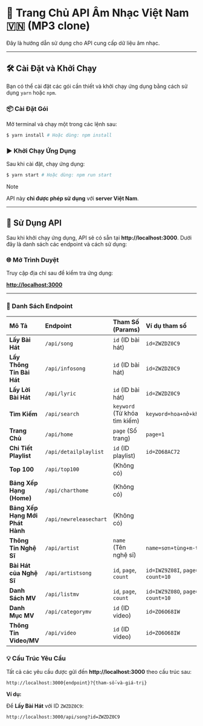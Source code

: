 # 🎵 Trang Chủ API Âm Nhạc Việt Nam 🇻🇳 (MP3 clone)

Đây là hướng dẫn sử dụng cho API cung cấp dữ liệu âm nhạc.

-----

## 🛠️ Cài Đặt và Khởi Chạy

Bạn có thể cài đặt các gói cần thiết và khởi chạy ứng dụng bằng cách sử dụng `yarn` hoặc `npm`.

### 📦 Cài Đặt Gói

Mở terminal và chạy một trong các lệnh sau:

```bash
$ yarn install # Hoặc dùng: npm install
```

### ▶️ Khởi Chạy Ứng Dụng

Sau khi cài đặt, chạy ứng dụng:

```bash
$ yarn start # Hoặc dùng: npm run start
```

> [!NOTE] 
> API này **chỉ được phép sử dụng** với **server Việt Nam**.

-----

## 🚀 Sử Dụng API

Sau khi khởi chạy ứng dụng, API sẽ có sẵn tại **http://localhost:3000**. Dưới đây là danh sách các endpoint và cách sử dụng:

### 🌐 Mở Trình Duyệt

Truy cập địa chỉ sau để kiểm tra ứng dụng:

**[http://localhost:3000](http://localhost:3000)**

-----

### 📝 Danh Sách Endpoint

| Mô Tả | Endpoint | Tham Số (Params) | Ví dụ tham số |
| :--- | :--- | :--- | :--- |
| **Lấy Bài Hát** | `/api/song` | `id` (ID bài hát) | `id=ZWZDZ0C9` |
| **Lấy Thông Tin Bài Hát** | `/api/infosong` | `id` (ID bài hát) | `id=ZWZDZ0C9` |
| **Lấy Lời Bài Hát** | `/api/lyric` | `id` (ID bài hát) | `id=ZWZDZ0C9` |
| **Tìm Kiếm** | `/api/search` | `keyword` (Từ khóa tìm kiếm) | `keyword=hoa+nở+không+màu` |
| **Trang Chủ** | `/api/home` | `page` (Số trang) | `page=1` |
| **Chi Tiết Playlist** | `/api/detailplaylist` | `id` (ID playlist) | `id=ZO68AC72` |
| **Top 100** | `/api/top100` | (Không có) | |
| **Bảng Xếp Hạng (Home)** | `/api/charthome` | (Không có) | |
| **Bảng Xếp Hạng Mới Phát Hành** | `/api/newreleasechart` | (Không có) | |
| **Thông Tin Nghệ Sĩ** | `/api/artist` | `name` (Tên nghệ sĩ) | `name=sơn+tùng+m-tp` |
| **Bài Hát của Nghệ Sĩ** | `/api/artistsong` | `id`, `page`, `count` | `id=IWZ9Z08I`, `page=1`, `count=10` |
| **Danh Sách MV** | `/api/listmv` | `id`, `page`, `count` | `id=IWZ9Z08O`, `page=1`, `count=10` |
| **Danh Mục MV** | `/api/categorymv` | `id` (ID video) | `id=ZO6O68IW` |
| **Thông Tin Video/MV** | `/api/video` | `id` (ID video) | `id=ZO6O68IW` |

### 💡 Cấu Trúc Yêu Cầu

Tất cả các yêu cầu được gửi đến **http://localhost:3000** theo cấu trúc sau:

```
http://localhost:3000{endpoint}?{tham-số-và-giá-trị}
```

**Ví dụ:**

Để **Lấy Bài Hát** với ID `ZWZDZ0C9`:

`http://localhost:3000/api/song?id=ZWZDZ0C9`

